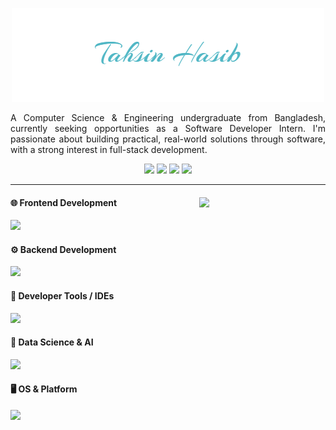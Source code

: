 
<div align="center">
  <p><img src="img/signature_1.png"</p>
  <p align="justify">A Computer Science & Engineering undergraduate from Bangladesh, currently seeking opportunities as a Software Developer Intern. I'm passionate about building practical, real-world solutions through software, with a strong interest in full-stack development.</p>
</div>

<div align="center">
<a href="https://drive.google.com/file/d/1XuPw0mz_IlVQLcXsanrZUjjnwdKbLUlL/view?usp=drive_link"><img src="https://img.shields.io/badge/TahsinHasibCV-255E63?style=flat&logo=About.me&logoColor=white"></a>
<a href="https://stackoverflow.com/users/21026575/tahsin-hasib"><img src = "https://aleen42.github.io/badges/src/stackoverflow.svg"></a>
  <a href="https://codeforces.com/profile/tahsinhasib"><img src = "https://codeforces-readme-stats.vercel.app/api/badge?username=tahsinhasib"></a>
  <a href="https://leetcode.com/tahsinhasib/"><img src = "https://img.shields.io/badge/-LeetCode-FFA116?style=flat&logo=LeetCode&logoColor=black"></a>
</div>

---


<div align="left">
  <img align="right" src = "https://github-readme-stats.vercel.app/api/top-langs/?username=tahsinhasib&show_icons=true&theme=github_dark&count_private=true&hide_border=true&layout=donut&langs_count=15&hide_title=false" width="40%">
  <h4>🌐 Frontend Development</h4>
  <img src="https://skillicons.dev/icons?i=html,css,js,typescript,bootstrap,tailwindcss"/>
  <h4>⚙️ Backend Development</h4>
  <img src="https://skillicons.dev/icons?i=nestjs,nodejs,dotnet,cs,mysql,postgres"/>
  <h4>🔧 Developer Tools / IDEs</h4>
  <img src="https://skillicons.dev/icons?i=vscode,visualstudio,sublime,pycharm,figma,autocad,ps"/>
  <h4>🧠 Data Science & AI</h4>
  <img src="https://skillicons.dev/icons?i=r,python,tensorflow"/>
  <h4>🖥️ OS & Platform</h4>
  <img src="https://skillicons.dev/icons?i=windows,ubuntu"/>
</div>





